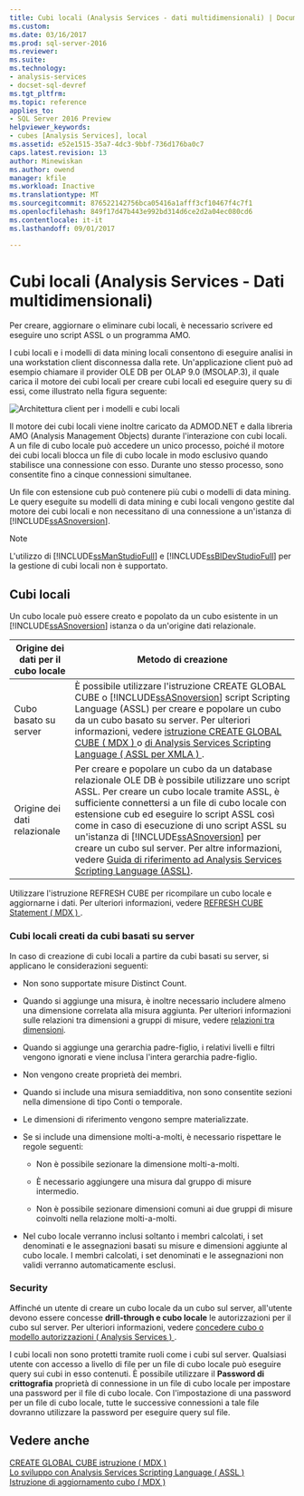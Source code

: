 ```yaml
---
title: Cubi locali (Analysis Services - dati multidimensionali) | Documenti Microsoft
ms.custom: 
ms.date: 03/16/2017
ms.prod: sql-server-2016
ms.reviewer: 
ms.suite: 
ms.technology:
- analysis-services
- docset-sql-devref
ms.tgt_pltfrm: 
ms.topic: reference
applies_to:
- SQL Server 2016 Preview
helpviewer_keywords:
- cubes [Analysis Services], local
ms.assetid: e52e1515-35a7-4dc3-9bbf-736d176ba0c7
caps.latest.revision: 13
author: Minewiskan
ms.author: owend
manager: kfile
ms.workload: Inactive
ms.translationtype: MT
ms.sourcegitcommit: 876522142756bca05416a1afff3cf10467f4c7f1
ms.openlocfilehash: 849f17d47b443e992bd314d6ce2d2a04ec080cd6
ms.contentlocale: it-it
ms.lasthandoff: 09/01/2017

---
```

# <a name="local-cubes-analysis-services---multidimensional-data"></a>Cubi locali (Analysis Services - Dati multidimensionali)
  Per creare, aggiornare o eliminare cubi locali, è necessario scrivere ed eseguire uno script ASSL o un programma AMO.  
  
 I cubi locali e i modelli di data mining locali consentono di eseguire analisi in una workstation client disconnessa dalla rete. Un'applicazione client può ad esempio chiamare il provider OLE DB per OLAP 9.0 (MSOLAP.3), il quale carica il motore dei cubi locali per creare cubi locali ed eseguire query su di essi, come illustrato nella figura seguente:  
  
 ![Architettura client per i modelli e cubi locali](../../../analysis-services/multidimensional-models/olap-physical/media/as-localcubearch9.gif "architettura Client per i modelli e cubi locali")  
  
 Il motore dei cubi locali viene inoltre caricato da ADMOD.NET e dalla libreria AMO (Analysis Management Objects) durante l'interazione con cubi locali. A un file di cubo locale può accedere un unico processo, poiché il motore dei cubi locali blocca un file di cubo locale in modo esclusivo quando stabilisce una connessione con esso. Durante uno stesso processo, sono consentite fino a cinque connessioni simultanee.  
  
 Un file con estensione cub può contenere più cubi o modelli di data mining. Le query eseguite su modelli di data mining e cubi locali vengono gestite dal motore dei cubi locali e non necessitano di una connessione a un'istanza di [!INCLUDE[ssASnoversion](../../../includes/ssasnoversion-md.md)].  
  
> [!NOTE]  
>  L'utilizzo di [!INCLUDE[ssManStudioFull](../../../includes/ssmanstudiofull-md.md)] e [!INCLUDE[ssBIDevStudioFull](../../../includes/ssbidevstudiofull-md.md)] per la gestione di cubi locali non è supportato.  
  
## <a name="local-cubes"></a>Cubi locali  
 Un cubo locale può essere creato e popolato da un cubo esistente in un [!INCLUDE[ssASnoversion](../../../includes/ssasnoversion-md.md)] istanza o da un'origine dati relazionale.  
  
|Origine dei dati per il cubo locale|Metodo di creazione|  
|------------------------------------|---------------------|  
|Cubo basato su server|È possibile utilizzare l'istruzione CREATE GLOBAL CUBE o [!INCLUDE[ssASnoversion](../../../includes/ssasnoversion-md.md)] script Scripting Language (ASSL) per creare e popolare un cubo da un cubo basato su server. Per ulteriori informazioni, vedere [istruzione CREATE GLOBAL CUBE &#40; MDX &#41; ](../../../mdx/mdx-data-definition-create-global-cube.md) o [di Analysis Services Scripting Language &#40; ASSL per XMLA &#41; ](../../../analysis-services/scripting/analysis-services-scripting-language-assl-for-xmla.md).|  
|Origine dei dati relazionale|Per creare e popolare un cubo da un database relazionale OLE DB è possibile utilizzare uno script ASSL. Per creare un cubo locale tramite ASSL, è sufficiente connettersi a un file di cubo locale con estensione cub ed eseguire lo script ASSL così come in caso di esecuzione di uno script ASSL su un'istanza di [!INCLUDE[ssASnoversion](../../../includes/ssasnoversion-md.md)] per creare un cubo sul server. Per altre informazioni, vedere [Guida di riferimento ad Analysis Services Scripting Language &#40;ASSL&#41;](../../../analysis-services/scripting/analysis-services-scripting-language-assl-for-xmla.md).|  
  
 Utilizzare l'istruzione REFRESH CUBE per ricompilare un cubo locale e aggiornarne i dati. Per ulteriori informazioni, vedere [REFRESH CUBE Statement &#40; MDX &#41; ](../../../mdx/mdx-data-definition-refresh-cube.md).  
  
### <a name="local-cubes-created-from-server-based-cubes"></a>Cubi locali creati da cubi basati su server  
 In caso di creazione di cubi locali a partire da cubi basati su server, si applicano le considerazioni seguenti:  
  
-   Non sono supportate misure Distinct Count.  
  
-   Quando si aggiunge una misura, è inoltre necessario includere almeno una dimensione correlata alla misura aggiunta. Per ulteriori informazioni sulle relazioni tra dimensioni a gruppi di misure, vedere [relazioni tra dimensioni](../../../analysis-services/multidimensional-models-olap-logical-cube-objects/dimension-relationships.md).  
  
-   Quando si aggiunge una gerarchia padre-figlio, i relativi livelli e filtri vengono ignorati e viene inclusa l'intera gerarchia padre-figlio.  
  
-   Non vengono create proprietà dei membri.  
  
-   Quando si include una misura semiadditiva, non sono consentite sezioni nella dimensione di tipo Conti o temporale.  
  
-   Le dimensioni di riferimento vengono sempre materializzate.  
  
-   Se si include una dimensione molti-a-molti, è necessario rispettare le regole seguenti:  
  
    -   Non è possibile sezionare la dimensione molti-a-molti.  
  
    -   È necessario aggiungere una misura dal gruppo di misure intermedio.  
  
    -   Non è possibile sezionare dimensioni comuni ai due gruppi di misure coinvolti nella relazione molti-a-molti.  
  
-   Nel cubo locale verranno inclusi soltanto i membri calcolati, i set denominati e le assegnazioni basati su misure e dimensioni aggiunte al cubo locale. I membri calcolati, i set denominati e le assegnazioni non validi verranno automaticamente esclusi.  
  
### <a name="security"></a>Security  
 Affinché un utente di creare un cubo locale da un cubo sul server, all'utente devono essere concesse **drill-through e cubo locale** le autorizzazioni per il cubo sul server. Per ulteriori informazioni, vedere [concedere cubo o modello autorizzazioni &#40; Analysis Services &#41; ](../../../analysis-services/multidimensional-models/grant-cube-or-model-permissions-analysis-services.md).  
  
 I cubi locali non sono protetti tramite ruoli come i cubi sul server. Qualsiasi utente con accesso a livello di file per un file di cubo locale può eseguire query sui cubi in esso contenuti. È possibile utilizzare il **Password di crittografia** proprietà di connessione in un file di cubo locale per impostare una password per il file di cubo locale. Con l'impostazione di una password per un file di cubo locale, tutte le successive connessioni a tale file dovranno utilizzare la password per eseguire query sul file.  
  
## <a name="see-also"></a>Vedere anche  
 [CREATE GLOBAL CUBE istruzione &#40; MDX &#41;](../../../mdx/mdx-data-definition-create-global-cube.md)   
 [Lo sviluppo con Analysis Services Scripting Language &#40; ASSL &#41;](../../../analysis-services/multidimensional-models/scripting-language-assl/developing-with-analysis-services-scripting-language-assl.md)   
 [Istruzione di aggiornamento cubo &#40; MDX &#41;](../../../mdx/mdx-data-definition-refresh-cube.md)  
  
  

